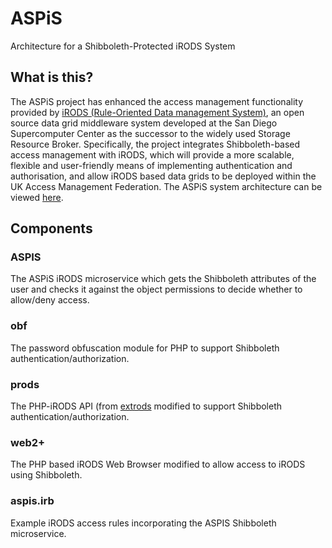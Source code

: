 # ASPiS
Architecture for a Shibboleth-Protected iRODS System

## What is this?

The ASPiS project has enhanced the access management functionality provided by [iRODS (Rule-Oriented Data management System)](http://www.irods.org), an open source data grid middleware system developed at the San Diego Supercomputer Center as the successor to the widely used Storage Resource Broker. Specifically, the project integrates Shibboleth-based access management with iRODS, which will provide a more scalable, flexible and user-friendly means of implementing authentication and authorisation, and allow iRODS based data grids to be deployed within the UK Access Management Federation. The ASPiS system architecture can be viewed [here](http://aspis.cerch.kcl.ac.uk/wp-uploads/2008/11/ASPiS3-1024x646.png).

## Components

### ASPIS
The ASPiS iRODS microservice which gets the Shibboleth attributes of the user and checks it against the object permissions to decide whether to allow/deny access.

### obf
The password obfuscation module for PHP to support Shibboleth authentication/authorization.

### prods
The PHP-iRODS API (from [extrods](http://code.google.com/p/extrods/) modified to support Shibboleth authentication/authorization.

### web2+
The PHP based iRODS Web Browser modified to allow access to iRODS using Shibboleth.

### aspis.irb
Example iRODS access rules incorporating the ASPIS Shibboleth microservice.
